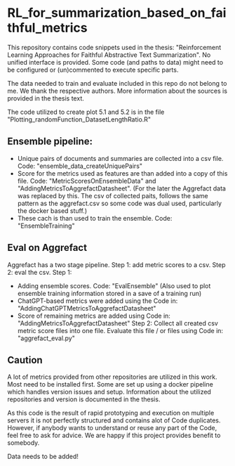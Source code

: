 # RL_for_summarization_based_on_faithful_metrics

This repository contains code snippets used in the thesis: "Reinforcement Learning Approaches for Faithful Abstractive Text Summarization".
No unified interface is provided. Some code (and paths to data) might need to be configured or (un)commented to execute specific parts.

The data needed to train and evaluate included in this repo do not belong to me. We thank the respective authors. More information about the sources is provided in the thesis text.

The code utilized to create plot 5.1 and 5.2 is in the file "Plotting_randomFunction_DatasetLengthRatio.R"

## Ensemble pipeline:
* Unique pairs of documents and summaries are collected into a csv file. Code: "ensemble_data_createUniquePairs"
* Score for the metrics used as features are than added into a copy of this file. Code: "MetricScoresOnEnsembleData" and "AddingMetricsToAggrefactDatasheet". (For the later the Aggrefact data was replaced by this. The csv of collected paits, follows the same pattern as the aggrefact.csv so some code was dual used, particularly the docker based stuff.)
* These cach is than used to train the ensemble. Code: "EnsembleTraining"

## Eval on Aggrefact
Aggrefact has a two stage pipeline. Step 1: add metric scores to a csv. Step 2: eval the csv.
Step 1:
* Adding ensemble scores. Code: "EvalEnsemble" (Also used to plot ensemble training information stored in a save of a training run)
* ChatGPT-based metrics were added using the Code in: "AddingChatGPTMetricsToAggrefactDatasheet"
* Score of remaining metrics are added using Code in: "AddingMetricsToAggrefactDatasheet"
Step 2:
Collect all created csv metric score files into one file. Evaluate this file / or files using Code in: "aggrefact_eval.py"

## Caution
A lot of metrics provided from other repositories are utilized in this work. Most need to be installed first. Some are set up using a docker pipeline which handles version issues and setup.
Information about the utilized repositories and version is documented in the thesis.

As this code is the result of rapid prototyping and execution on multiple servers it is not perfectly structured and contains alot of Code duplicates. However, if anybody wants to understand or reuse any part of the Code, feel free to ask for advice. We are happy if this project provides benefit to somebody.

Data needs to be added!

